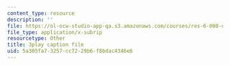 ```yaml
---
content_type: resource
description: ''
file: https://ol-ocw-studio-app-qa.s3.amazonaws.com/courses/res-6-008-digital-signal-processing-spring-2011/5a305fa73257cc7229b6f8bdac4346e6_mUpwOQ0w2vk.srt
file_type: application/x-subrip
resourcetype: Other
title: 3play caption file
uid: 5a305fa7-3257-cc72-29b6-f8bdac4346e6
---
```

